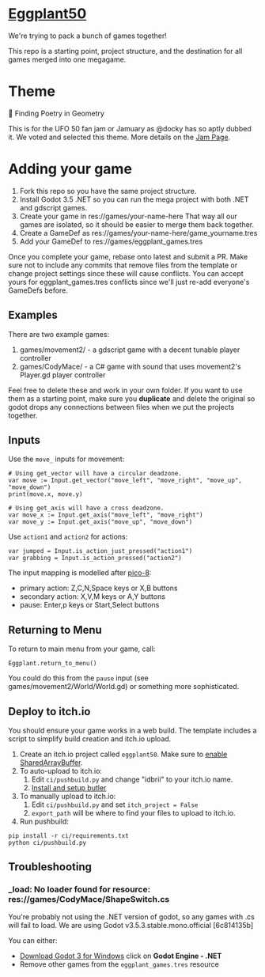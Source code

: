 # [Eggplant50](https://itch.io/jam/eggplant-50)

We're trying to pack a bunch of games together!

This repo is a starting point, project structure, and the destination for all games merged into one megagame.

# Theme

📐 Finding Poetry in Geometry

This is for the UFO 50 fan jam or Jamuary as @docky has so aptly dubbed it. We
voted and selected this theme. More details on the
[Jam Page](https://itch.io/jam/eggplant-50).


# Adding your game

1. Fork this repo so you have the same project structure.
2. Install Godot 3.5 .NET so you can run the mega project with both .NET and gdscript  games.
2. Create your game in res://games/your-name-here That way all our games are isolated, so it should be easier to merge them back together.
3. Create a GameDef as res://games/your-name-here/game_yourname.tres
4. Add your GameDef to res://games/eggplant_games.tres

Once you complete your game, rebase onto latest and submit a PR. Make sure not
to include any commits that remove files from the template or change project
settings since these will cause conflicts. You can accept yours for
eggplant_games.tres conflicts since we'll just re-add everyone's GameDefs
before.


## Examples

There are two example games:

1. games/movement2/ - a gdscript game with a decent tunable player controller
2. games/CodyMace/ - a C# game with sound that uses movement2's Player.gd player controller

Feel free to delete these and work in your own folder. If you want to use them
as a starting point, make sure you **duplicate** and delete the original so
godot drops any connections between files when we put the projects together.


## Inputs

Use the `move_` inputs for movement:

	# Using get_vector will have a circular deadzone.
	var move := Input.get_vector("move_left", "move_right", "move_up", "move_down")
	print(move.x, move.y)

	# Using get_axis will have a cross deadzone.
	var move_x := Input.get_axis("move_left", "move_right")
	var move_y := Input.get_axis("move_up", "move_down")

Use `action1` and `action2` for actions:

	var jumped = Input.is_action_just_pressed("action1")
	var grabbing = Input.is_action_pressed("action2")


The input mapping is modelled after [pico-8](https://iiviigames.github.io/pico8-api/img/input.png):

* primary action: Z,C,N,Space keys or X,B buttons
* secondary action: X,V,M keys or A,Y buttons
* pause: Enter,p keys or Start,Select buttons


## Returning to Menu

To return to main menu from your game, call:

    Eggplant.return_to_menu()

You could do this from the `pause` input (see games/movement2/World/World.gd)
or something more sophisticated.


## Deploy to itch.io

You should ensure your game works in a web build. The template includes a
script to simplify build creation and itch.io upload.

1. Create an itch.io project called `eggplant50`. Make sure to [enable SharedArrayBuffer](https://itch.io/t/2025776/experimental-sharedarraybuffer-support).
2. To auto-upload to itch.io:
    1. Edit `ci/pushbuild.py` and change "idbrii" to your itch.io name.
    2. [Install and setup butler](https://itch.io/docs/butler/)
2. To manually upload to itch.io:
    1. Edit `ci/pushbuild.py` and set `itch_project = False`
    1. `export_path` will be where to find your files to upload to itch.io.
4. Run pushbuild:

```
pip install -r ci/requirements.txt
python ci/pushbuild.py
```

## Troubleshooting

### _load: No loader found for resource: res://games/CodyMace/ShapeSwitch.cs

You're probably not using the .NET version of godot, so any games with .cs will fail to load. We are using Godot v3.5.3.stable.mono.official [6c814135b]

You can either:
* [Download Godot 3 for Windows](https://godotengine.org/download/3.x/windows/) click on **Godot Engine - .NET**
* Remove other games from the `eggplant_games.tres` resource

